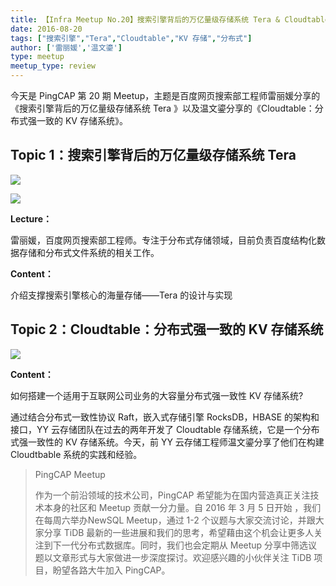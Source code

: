 ```yaml
---
title: 【Infra Meetup No.20】搜索引擎背后的万亿量级存储系统 Tera & Cloudtable：分布式强一致的 KV 存储系统
date: 2016-08-20
tags: ["搜索引擎","Tera","Cloudtable","KV 存储","分布式"]
author: ['雷丽媛','温文鎏']
type: meetup
meetup_type: review
---
```


今天是 PingCAP 第 20 期 Meetup，主题是百度网页搜索部工程师雷丽媛分享的《搜索引擎背后的万亿量级存储系统 Tera 》以及温文鎏分享的《Cloudtable：分布式强一致的 KV 存储系统》。

## Topic 1：搜索引擎背后的万亿量级存储系统 Tera  

![](http://upload-images.jianshu.io/upload_images/542677-48bb400bf361cbf1?imageMogr2/auto-orient/strip%7CimageView2/2/w/1240)

![](http://upload-images.jianshu.io/upload_images/542677-3f274c3e65bbe090?imageMogr2/auto-orient/strip%7CimageView2/2/w/1240)


**Lecture：**

雷丽媛，百度网页搜索部工程师。专注于分布式存储领域，目前负责百度结构化数据存储和分布式文件系统的相关工作。

**Content：**

介绍支撑搜索引擎核心的海量存储——Tera 的设计与实现

## Topic 2：Cloudtable：分布式强一致的 KV 存储系统

![](http://upload-images.jianshu.io/upload_images/542677-89bee678188e104d?imageMogr2/auto-orient/strip%7CimageView2/2/w/1240) 

**Content：**

如何搭建一个适用于互联网公司业务的大容量分布式强一致性 KV 存储系统?

通过结合分布式一致性协议 Raft，嵌入式存储引擎 RocksDB，HBASE 的架构和接口，YY 云存储团队在过去的两年开发了 Cloudtable 存储系统，它是一个分布式强一致性的 KV 存储系统。今天，前 YY 云存储工程师温文鎏分享了他们在构建 Cloudtbable 系统的实践和经验。


>PingCAP Meetup 
>
>作为一个前沿领域的技术公司，PingCAP 希望能为在国内营造真正关注技术本身的社区和 Meetup 贡献一分力量。自 2016 年 3 月 5 日开始 ，我们在每周六举办NewSQL Meetup，通过 1-2 个议题与大家交流讨论，并跟大家分享 TiDB 最新的一些进展和我们的思考，希望藉由这个机会让更多人关注到下一代分布式数据库。同时，我们也会定期从 Meetup 分享中筛选议题以文章形式与大家做进一步深度探讨。欢迎感兴趣的小伙伴关注 TiDB 项目，盼望各路大牛加入 PingCAP。
